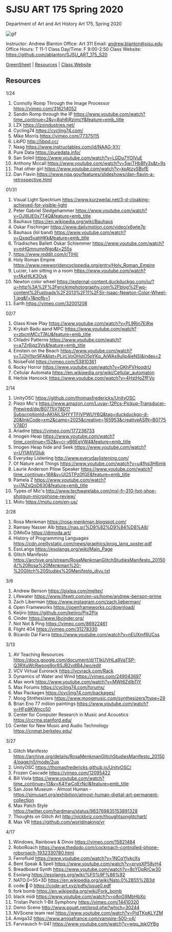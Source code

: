 **SJSU ART 175 Spring 2020**
======================
Department of Art and Art History
Art 175, Spring 2020

![gif](https://i.imgur.com/pS5lIDd.gif)

Instructor: Andrew Blanton
Office: Art 311
Email: andrew.blanton@sjsu.edu
Office Hours: T 11-1
Class Day/Time: F 9:00-2:50
Class Website: https://github.com/ablanton/SJSU_ART_175_S20

[GreenSheet](https://github.com/ablanton/SJSU_ART_175_S20/blob/master/GREENSHEET.md)
| [Resources](https://github.com/ablanton/SJSU_ART_175_S20/blob/master/RESOURCES.md)
| [Class Website](https://github.com/ablanton/SJSU_ART_175_S20)

Resources
---------
1/24
1. Connolly Romp Through the Image Processor https://vimeo.com/316214052
2. Sandin Romp through the IP https://www.youtube.com/watch?time_continue=2&v=8qh6jRzjmcY&feature=emb_title
3. LZX https://lzxindustries.net/
4. Cycling74 https://cycling74.com/
5. Mike Morris https://vimeo.com/77375115
6. LibPD http://libpd.cc/
7. Naag https://www.instructables.com/id/NAAG-XY/
8. Pure Data https://puredata.info/
9. San Soleil https://www.youtube.com/watch?v=LGDu7YOlVuE
10. Anthony Mccall https://www.youtube.com/watch?v=5wiTHbBfy3s&t=9s
11. That other girl https://www.youtube.com/watch?v=koAtzvSBvfE
12. Dan Flavin https://www.nga.gov/features/slideshows/dan-flavin-a-retrospective.html

01/31
1. Visual Light Spectrium https://www.kurzweilai.net/3-d-cloaking-achieved-for-visible-light
2. Peter Gabriel Sledgehammer https://www.youtube.com/watch?v=OJWJE0x7T4Q&feature=emb_title
3. Bauhaus https://en.wikipedia.org/wiki/Bauhaus
4. Oskar Fischinger https://www.dailymotion.com/video/x6wte7p
5. Bauhaus (lol band) https://www.youtube.com/watch?v=Qxqq5vahHKk&feature=emb_title
6. Triadisches Ballett Oskar Schlemmer https://www.youtube.com/watch?v=mHQmnumnNgo&t=255s
7. https://www.reddit.com/r/TIHI/
8. Holy Roman Empire https://www.newworldencyclopedia.org/entry/Holy_Roman_Empire
9. Lucier, I am sitting in a room https://www.youtube.com/watch?v=fAxHlLK3Oyk
10. Newton color wheel https://external-content.duckduckgo.com/iu/?u=http%3A%2F%2Ferickimphotography.com%2Fblog%2Fwp-content%2Fuploads%2F2013%2F11%2FSir-Isaac-Newton-Color-Wheel-1.jpg&f=1&nofb=1
11. Earth https://vimeo.com/32001208

02/7
1. Glass Knee Play https://www.youtube.com/watch?v=PL9Rjn7EiRw
2. Krykah Badu aand MPC https://www.youtube.com/watch?v=zbcmMCcT7AU&feature=emb_title
3. Chladni Patterns https://www.youtube.com/watch?v=a7Zr6jqz3Vs&feature=emb_title
4. Einstein on the Beach https://www.youtube.com/watch?v=TJ2H1Ipr9FA&list=PLirLVoOHstO5pYKp_AiWAs9ullp4ieNSl&index=2
5. NoiseFold https://vimeo.com/53810361
6. Rocky Horror https://www.youtube.com/watch?v=GKhPVHoodrU
7. Cellular Automata https://en.wikipedia.org/wiki/Cellular_automaton
8. Herbie Hancock https://www.youtube.com/watch?v=4HstHoZfFVo

2/14
1. UnityOSC https://github.com/thomasfredericks/UnityOSC
2. Piezo Mic's https://www.amazon.com/Luvay-12Pcs-Pickup-Transducer-Prewired/dp/B0775V78D1?SubscriptionId=AKIAILSHYYTFIVPWUY6Q&tag=duckduckgo-d-20&linkCode=xm2&camp=2025&creative=165953&creativeASIN=B0775V78D1
3. Ariadne https://vimeo.com/177236733
4. Imogen Heap https://www.youtube.com/watch?time_continue=152&v=ci-yB6EgVW4&feature=emb_title
5. Imogen Heap hide and Seek https://www.youtube.com/watch?v=UYIAfiVGluk
6. Everyday Listening http://www.everydaylistening.com/
7. Of Nature and Things https://www.youtube.com/watch?v=u4fhq3H6imk
8. Laurie Anderson Pilow Speaker https://www.youtube.com/watch?time_continue=168&v=Ul25TPz0fGE&feature=emb_title
9. Pamela Z https://www.youtube.com/watch?v=j7AZsQoD630&feature=emb_title
10. Types of Mic's http://www.techwarelabs.com/mxl-fr-310-hot-shoe-shotgun-microphone-review/
11. Motu https://motu.com/en-us/

2/28
1. Rosa Menkman https://rosa-menkman.blogspot.com/
2. Ramsey Nasser Alb https://nas.sr/%D9%82%D9%84%D8%A8/
3. DiMoDa https://dimoda.art/
4. History of Programming Languages https://cdn.oreillystatic.com/news/graphics/prog_lang_poster.pdf
5. EsoLangs https://esolangs.org/wiki/Main_Page
6. Glitch Manifesto https://archive.org/stream/RosaMenkmanGlitchStudiesManifesto_201504/%20Rosa%20Menkman%20-%20Glitch%20Studies%20Manifesto_djvu.txt

3/6
1. Andrew Benson https://pixlpa.com/melter/
2. Lifewater  https://www.lifewtr.com/en-us/home/andrew-benson-prime
3. Zach Liberman https://www.instagram.com/zach.lieberman/
4. Open Frameworks https://openframeworks.cc/download/
5. Keijiro https://github.com/keijiro/Pix2Pix
6. Cinder https://www.libcinder.org/
7. Not Not & Ping https://vimeo.com/86922461
8. Flight 404 https://vimeo.com/31278330
9. Ricardo Dal Farra https://www.youtube.com/watch?v=nEUXmf6UCss

3/13
1. AV Teaching Resources https://docs.google.com/document/d/1TIkUVHLa9VaTSP-Q3RXuWcRwoog9or8SJB2vdlB4Jwo/edit
2. VCV Virtual Eurorack https://vcvrack.com/Rack
3. Dynamics of Water and Wind https://vimeo.com/249043697
4. Max work https://www.youtube.com/watch?v=MWt6ZdIbTlY
5. Max Forums https://cycling74.com/forums/
6. Max Packages https://cycling74.com/packages/
7. Moog Stnthesizers https://www.moogmusic.com/synthesizers?type=29
8. Brian Eno 77 million paintings https://www.youtube.com/watch?v=HFp9KWncc50
9. Center for Computer Research in Music and Acoustics https://ccrma.stanford.edu/
10. Center for New Music and Audio Technology https://cnmat.berkeley.edu/

3/27
1. Glitch Manifesto https://archive.org/details/RosaMenkmanGlitchStudiesManifesto_201504/page/n5/mode/2up
2. UnityOSC https://thomasfredericks.github.io/UnityOSC/
3. Frozen Cascade https://vimeo.com/12095422
4. Bill Viola https://www.youtube.com/watch?time_continue=13&v=K4YwCqErNcI&feature=emb_title
5. San Jose Museum - Almost Human - https://sjmusart.org/exhibition/almost-human-digital-art-permanent-collection
6. Max Patch Style https://twitter.com/hardmaru/status/963769835153891328
7. Thoughts on Glitch Art http://nickbriz.com/thoughtsonglitchart/
8. Max VR https://github.com/worldmaking/vr

4/17
1. Windows, Rainbows & Dinos https://vimeo.com/15821484
2. RoboRoach https://www.thedodo.com/cockroach-controlled-phone-roboroach-1932330780.html
3. Ferrofluid https://www.youtube.com/watch?v=1NCqYlvkcXs
4. Bent Speak & Spell https://www.youtube.com/watch?v=prvqXP58yH4
5. Breadboard Synth https://www.youtube.com/watch?v=8cYDpRrCw30
5. Esolang https://esolangs.org/wiki/%F0%9F%86%92
6. NATO.0+55+3D https://en.wikipedia.org/wiki/Nato.0%2B55%2B3d
7. code::art::0 https://code-art.xyz/pdfs/issue0.pdf
8. fork bomb https://en.wikipedia.org/wiki/Fork_bomb
9. black midi https://www.youtube.com/watch?v=o8oG9MbHbXo
10. Tristan Perich 1-Bit Symphony https://vimeo.com/14410320
11. Demo Scene http://www.pouet.net/prod.php?which=30244
12. NVScene team reel https://www.youtube.com/watch?v=PidTKpKLYZM
13. Amiga32 https://www.amigafrance.com/vampire-500-v4/
14. Farvrausch fr-041 https://www.youtube.com/watch?v=wqu_IpkOYBg
